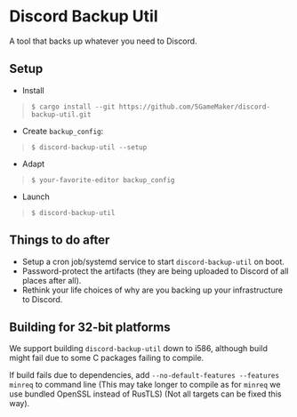 # Discord Backup Util

A tool that backs up whatever you need to Discord.

## Setup

- Install
> `$ cargo install --git https://github.com/5GameMaker/discord-backup-util.git`
- Create `backup_config`:
> `$ discord-backup-util --setup`
- Adapt
> `$ your-favorite-editor backup_config`
- Launch
> `$ discord-backup-util`

## Things to do after

- Setup a cron job/systemd service to start `discord-backup-util` on boot.
- Password-protect the artifacts (they are being uploaded to Discord of all places after all).
- Rethink your life choices of why are you backing up your infrastructure to Discord.

## Building for 32-bit platforms

We support building `discord-backup-util` down to i586, although build might fail due
to some C packages failing to compile.

If build fails due to dependencies, add `--no-default-features --features minreq` to command line
(This may take longer to compile as for `minreq` we use bundled OpenSSL instead of RusTLS) (Not all
targets can be fixed this way).
